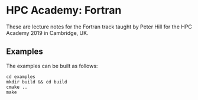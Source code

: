 HPC Academy: Fortran
====================

These are lecture notes for the Fortran track taught by Peter Hill for
the HPC Academy 2019 in Cambridge, UK.

Examples
--------

The examples can be built as follows:

    cd examples
    mkdir build && cd build
    cmake ..
    make
